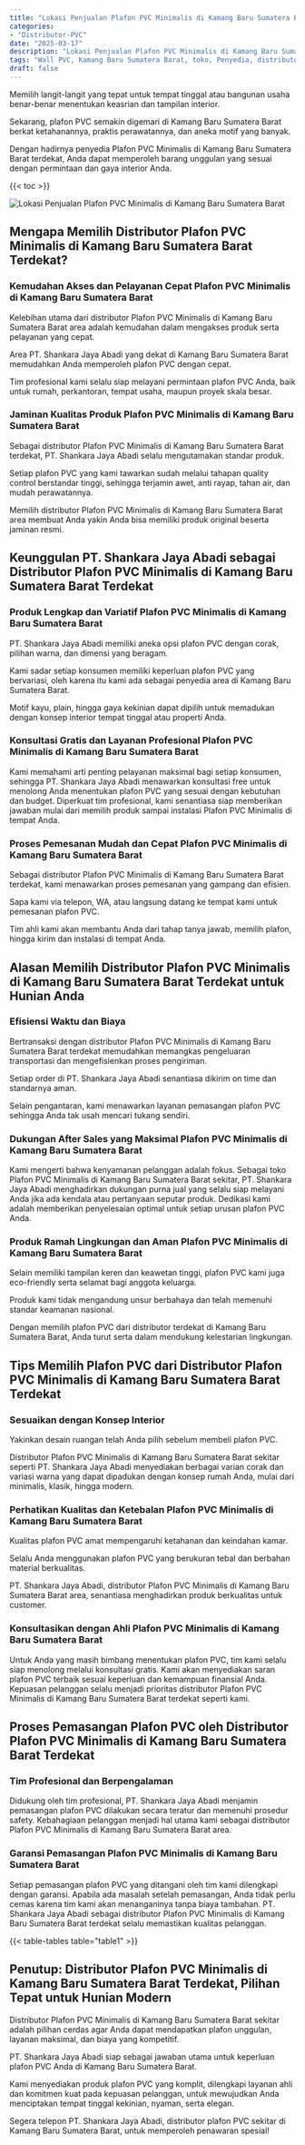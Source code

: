 ```yaml
---
title: "Lokasi Penjualan Plafon PVC Minimalis di Kamang Baru Sumatera Barat"
categories: 
- "Distributor-PVC"
date: "2025-03-17"
description: "Lokasi Penjualan Plafon PVC Minimalis di Kamang Baru Sumatera Barat untuk rumah, kantor, serta ritel. Produk berkualitas, beragam motif, pilihan warna menarik, dengan layanan instalasi dikerjakan oleh teknisi berpengalaman serta kepastian resmi!|Jasa penjualan Plafon PVC Minimalis di Kamang Baru Sumatera Barat bagi keperluan tempat tinggal, kantor, atau gerai, beserta material unggulan dan instalasi oleh teknisi profesional dan kepastian resmi.|Pilihan Plafon PVC Minimalis di Kamang Baru Sumatera Barat yang terpercaya bagi rumah, office, serta toko, bersama panel unggulan dan pemasangan dikerjakan oleh tim ahli serta kepastian resmi.|Distribusi Plafon PVC Minimalis di Kamang Baru Sumatera Barat untuk hunian, perkantoran, serta ritel, dengan material berkualitas dan penempatan dikerjakan oleh tim profesional, dilengkapi dengan jaminan resmi.}"
tags: "Wall PVC, Kamang Baru Sumatera Barat, toko, Penyedia, distributor"
draft: false
---
```


Memilih langit-langit yang tepat untuk tempat tinggal atau bangunan usaha benar-benar menentukan keasrian dan tampilan interior.

Sekarang, plafon PVC semakin digemari di Kamang Baru Sumatera Barat berkat ketahanannya, praktis perawatannya, dan aneka motif yang banyak.

Dengan hadirnya penyedia Plafon PVC Minimalis di Kamang Baru Sumatera Barat terdekat, Anda dapat memperoleh barang unggulan yang sesuai dengan permintaan dan gaya interior Anda.

{{< toc >}}

![Lokasi Penjualan Plafon PVC Minimalis di Kamang Baru Sumatera Barat](/images/Distributor-PVC/Lokasi-Penjualan-Plafon-PVC-Minimalis-di-Kamang-Baru-Sumatera-Barat.png)


## Mengapa Memilih Distributor Plafon PVC Minimalis di Kamang Baru Sumatera Barat Terdekat?

### Kemudahan Akses dan Pelayanan Cepat Plafon PVC Minimalis di Kamang Baru Sumatera Barat

Kelebihan utama dari distributor Plafon PVC Minimalis di Kamang Baru Sumatera Barat area adalah kemudahan dalam mengakses produk serta pelayanan yang cepat.

Area PT. Shankara Jaya Abadi yang dekat di Kamang Baru Sumatera Barat memudahkan Anda memperoleh plafon PVC dengan cepat.

Tim profesional kami selalu siap melayani permintaan plafon PVC Anda, baik untuk rumah, perkantoran, tempat usaha, maupun proyek skala besar.

### Jaminan Kualitas Produk Plafon PVC Minimalis di Kamang Baru Sumatera Barat

Sebagai distributor Plafon PVC Minimalis di Kamang Baru Sumatera Barat terdekat, PT. Shankara Jaya Abadi selalu mengutamakan standar produk.

Setiap plafon PVC yang kami tawarkan sudah melalui tahapan quality control berstandar tinggi, sehingga terjamin awet, anti rayap, tahan air, dan mudah perawatannya.

Memilih distributor Plafon PVC Minimalis di Kamang Baru Sumatera Barat area membuat Anda yakin Anda bisa memiliki produk original beserta jaminan resmi.

## Keunggulan PT. Shankara Jaya Abadi sebagai Distributor Plafon PVC Minimalis di Kamang Baru Sumatera Barat Terdekat

### Produk Lengkap dan Variatif Plafon PVC Minimalis di Kamang Baru Sumatera Barat

PT. Shankara Jaya Abadi memiliki aneka opsi plafon PVC dengan corak, pilihan warna, dan dimensi yang beragam.

Kami sadar setiap konsumen memiliki keperluan plafon PVC yang bervariasi, oleh karena itu kami ada sebagai penyedia area di Kamang Baru Sumatera Barat.

Motif kayu, plain, hingga gaya kekinian dapat dipilih untuk memadukan dengan konsep interior tempat tinggal atau properti Anda.

### Konsultasi Gratis dan Layanan Profesional Plafon PVC Minimalis di Kamang Baru Sumatera Barat

Kami memahami arti penting pelayanan maksimal bagi setiap konsumen, sehingga PT. Shankara Jaya Abadi menawarkan konsultasi free untuk menolong Anda menentukan plafon PVC yang sesuai dengan kebutuhan dan budget. Diperkuat tim profesional, kami senantiasa siap memberikan jawaban mulai dari memilih produk sampai instalasi Plafon PVC Minimalis di tempat Anda.

### Proses Pemesanan Mudah dan Cepat Plafon PVC Minimalis di Kamang Baru Sumatera Barat

Sebagai distributor Plafon PVC Minimalis di Kamang Baru Sumatera Barat terdekat, kami menawarkan proses pemesanan yang gampang dan efisien.

Sapa kami via telepon, WA, atau langsung datang ke tempat kami untuk pemesanan plafon PVC.

Tim ahli kami akan membantu Anda dari tahap tanya jawab, memilih plafon, hingga kirim dan instalasi di tempat Anda.

## Alasan Memilih Distributor Plafon PVC Minimalis di Kamang Baru Sumatera Barat Terdekat untuk Hunian Anda

### Efisiensi Waktu dan Biaya

Bertransaksi dengan distributor Plafon PVC Minimalis di Kamang Baru Sumatera Barat terdekat memudahkan memangkas pengeluaran transportasi dan mengefisienkan proses pengiriman.

Setiap order di PT. Shankara Jaya Abadi senantiasa dikirim on time dan standarnya aman.

Selain pengantaran, kami menawarkan layanan pemasangan plafon PVC sehingga Anda tak usah mencari tukang sendiri.

### Dukungan After Sales yang Maksimal Plafon PVC Minimalis di Kamang Baru Sumatera Barat

Kami mengerti bahwa kenyamanan pelanggan adalah fokus. Sebagai toko Plafon PVC Minimalis di Kamang Baru Sumatera Barat sekitar, PT. Shankara Jaya Abadi menghadirkan dukungan purna jual yang selalu siap melayani Anda jika ada kendala atau pertanyaan seputar produk. Dedikasi kami adalah memberikan penyelesaian optimal untuk setiap urusan plafon PVC Anda.

### Produk Ramah Lingkungan dan Aman Plafon PVC Minimalis di Kamang Baru Sumatera Barat

Selain memiliki tampilan keren dan keawetan tinggi, plafon PVC kami juga eco-friendly serta selamat bagi anggota keluarga.

Produk kami tidak mengandung unsur berbahaya dan telah memenuhi standar keamanan nasional.

Dengan memilih plafon PVC dari distributor terdekat di Kamang Baru Sumatera Barat, Anda turut serta dalam mendukung kelestarian lingkungan.

## Tips Memilih Plafon PVC dari Distributor Plafon PVC Minimalis di Kamang Baru Sumatera Barat Terdekat

### Sesuaikan dengan Konsep Interior

Yakinkan desain ruangan telah Anda pilih sebelum membeli plafon PVC.

Distributor Plafon PVC Minimalis di Kamang Baru Sumatera Barat sekitar seperti PT. Shankara Jaya Abadi menyediakan berbagai varian corak dan variasi warna yang dapat dipadukan dengan konsep rumah Anda, mulai dari minimalis, klasik, hingga modern.

### Perhatikan Kualitas dan Ketebalan Plafon PVC Minimalis di Kamang Baru Sumatera Barat

Kualitas plafon PVC amat mempengaruhi ketahanan dan keindahan kamar.

Selalu Anda menggunakan plafon PVC yang berukuran tebal dan berbahan material berkualitas.

PT. Shankara Jaya Abadi, distributor Plafon PVC Minimalis di Kamang Baru Sumatera Barat area, senantiasa menghadirkan produk berkualitas untuk customer.

### Konsultasikan dengan Ahli Plafon PVC Minimalis di Kamang Baru Sumatera Barat

Untuk Anda yang masih bimbang menentukan plafon PVC, tim kami selalu siap menolong melalui konsultasi gratis. Kami akan menyediakan saran plafon PVC terbaik sesuai keperluan dan kemampuan finansial Anda. Kepuasan pelanggan selalu menjadi prioritas distributor Plafon PVC Minimalis di Kamang Baru Sumatera Barat terdekat seperti kami.

## Proses Pemasangan Plafon PVC oleh Distributor Plafon PVC Minimalis di Kamang Baru Sumatera Barat Terdekat

### Tim Profesional dan Berpengalaman

Didukung oleh tim profesional, PT. Shankara Jaya Abadi menjamin pemasangan plafon PVC dilakukan secara teratur dan memenuhi prosedur safety. Kebahagiaan pelanggan menjadi hal utama kami sebagai distributor Plafon PVC Minimalis di Kamang Baru Sumatera Barat area.

### Garansi Pemasangan Plafon PVC Minimalis di Kamang Baru Sumatera Barat

Setiap pemasangan plafon PVC yang ditangani oleh tim kami dilengkapi dengan garansi. Apabila ada masalah setelah pemasangan, Anda tidak perlu cemas karena tim kami akan menanganinya tanpa biaya tambahan. PT. Shankara Jaya Abadi sebagai distributor Plafon PVC Minimalis di Kamang Baru Sumatera Barat terdekat selalu memastikan kualitas pelanggan.

{{< table-tables table="table1" >}}

## Penutup: Distributor Plafon PVC Minimalis di Kamang Baru Sumatera Barat Terdekat, Pilihan Tepat untuk Hunian Modern

Distributor Plafon PVC Minimalis di Kamang Baru Sumatera Barat sekitar adalah pilihan cerdas agar Anda dapat mendapatkan plafon unggulan, layanan maksimal, dan biaya yang kompetitif.

PT. Shankara Jaya Abadi siap sebagai jawaban utama untuk keperluan plafon PVC Anda di Kamang Baru Sumatera Barat.

Kami menyediakan produk plafon PVC yang komplit, dilengkapi layanan ahli dan komitmen kuat pada kepuasan pelanggan, untuk mewujudkan Anda menciptakan tempat tinggal kekinian, nyaman, serta elegan.

Segera telepon PT. Shankara Jaya Abadi, distributor plafon PVC sekitar di Kamang Baru Sumatera Barat, untuk memperoleh penawaran spesial!